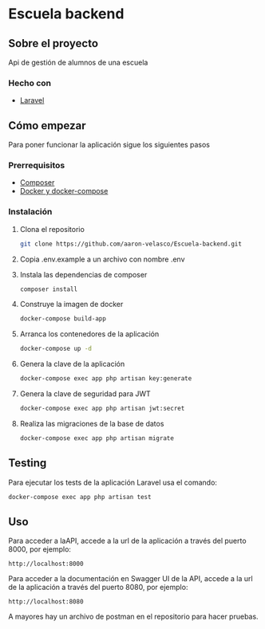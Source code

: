 # Escuela backend

<!-- ABOUT THE PROJECT -->
## Sobre el proyecto

Api de gestión de alumnos de una escuela


### Hecho con

* [Laravel](https://laravel.com)


<!-- GETTING STARTED -->
## Cómo empezar

Para poner funcionar la aplicación sigue los siguientes pasos

### Prerrequisitos

* [Composer](https://getcomposer.org/)
* [Docker y docker-compose](https://www.docker.com/get-started)

### Instalación

1. Clona el repositorio
   ```sh
   git clone https://github.com/aaron-velasco/Escuela-backend.git
   ```

2. Copia .env.example a un archivo con nombre .env

3. Instala las dependencias de composer
   ```sh
   composer install
   ```

4. Construye la imagen de docker
   ```sh
   docker-compose build-app
   ```

5. Arranca los contenedores de la aplicación
   ```sh
   docker-compose up -d
   ```

6. Genera la clave de la aplicación
   ```sh
   docker-compose exec app php artisan key:generate
   ```

7. Genera la clave de seguridad para JWT
   ```sh
   docker-compose exec app php artisan jwt:secret
   ```

8. Realiza las migraciones de la base de datos
   ```sh
   docker-compose exec app php artisan migrate
   ```

## Testing

Para ejecutar los tests de la aplicación Laravel usa el comando:
   ```sh
   docker-compose exec app php artisan test
   ```



<!-- USAGE EXAMPLES -->
## Uso

Para acceder a laAPI, accede a la url de la aplicación a través del puerto 8000, por ejemplo:
   ```
   http://localhost:8000
   ```

Para acceder a la documentación en Swagger UI de la API, accede a la url de la aplicación a través del puerto 8080, por ejemplo:
   ```
   http://localhost:8080
   ```

A mayores hay un archivo de postman en el repositorio para hacer pruebas.

